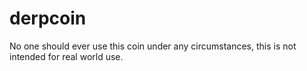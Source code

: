 # derpcoin
No one should ever use this coin under any circumstances, this is not intended for real world use. 
